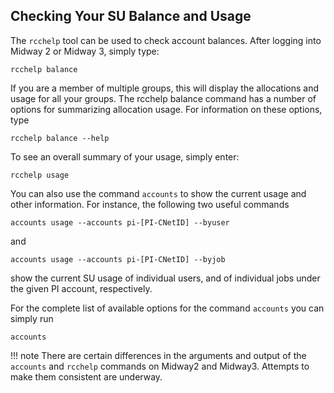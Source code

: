 ## Checking Your SU Balance and Usage
The `rcchelp` tool can be used to check account balances. After logging into Midway 2 or Midway 3, simply type:
```
rcchelp balance
```

If you are a member of multiple groups, this will display the allocations and usage for all your groups. The rcchelp balance command has a number of options for summarizing allocation usage. For information on these options, type
```
rcchelp balance --help
```

To see an overall summary of your usage, simply enter:
```
rcchelp usage
```

You can also use the command `accounts` to show the current usage and other information. For instance, the following two useful commands
```
accounts usage --accounts pi-[PI-CNetID] --byuser
```
and
```
accounts usage --accounts pi-[PI-CNetID] --byjob
```
show the current SU usage of individual users, and of individual jobs under the given PI account, respectively.

For the complete list of available options for the command `accounts` you can simply run
```
accounts
```

!!! note
    There are certain differences in the arguments and output of the `accounts` and `rcchelp` commands on Midway2 and Midway3. Attempts to make them consistent are underway.